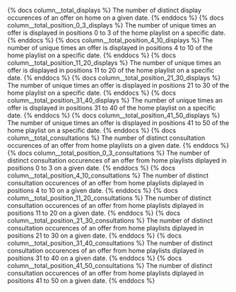 {% docs column__total_displays %} The number of distinct display occurences of an offer on home on a given date. {% enddocs %}
{% docs column__total_position_0_3_displays %} The number of unique times an offer is displayed in positions 0 to 3 of the home playlist on a specific date. {% enddocs %}
{% docs column__total_position_4_10_displays %} The number of unique times an offer is displayed in positions 4 to 10 of the home playlist on a specific date. {% enddocs %}
{% docs column__total_position_11_20_displays %} The number of unique times an offer is displayed in positions 11 to 20 of the home playlist on a specific date. {% enddocs %}
{% docs column__total_position_21_30_displays %} The number of unique times an offer is displayed in positions 21 to 30 of the home playlist on a specific date. {% enddocs %}
{% docs column__total_position_31_40_displays %} The number of unique times an offer is displayed in positions 31 to 40 of the home playlist on a specific date. {% enddocs %}
{% docs column__total_position_41_50_displays %} The number of unique times an offer is displayed in positions 41 to 50 of the home playlist on a specific date. {% enddocs %}
{% docs column__total_consultations %} The number of distinct consultation occurences of an offer from home playlists on a given date. {% enddocs %}
{% docs column__total_position_0_3_consultations %} The number of distinct consultation occurences of an offer from home playlists diplayed in positions 0 to 3 on a given date. {% enddocs %}
{% docs column__total_position_4_10_consultations %} The number of distinct consultation occurences of an offer from home playlists diplayed in positions 4 to 10 on a given date. {% enddocs %}
{% docs column__total_position_11_20_consultations %} The number of distinct consultation occurences of an offer from home playlists diplayed in positions 11 to 20 on a given date. {% enddocs %}
{% docs column__total_position_21_30_consultations %} The number of distinct consultation occurences of an offer from home playlists diplayed in positions 21 to 30 on a given date. {% enddocs %}
{% docs column__total_position_31_40_consultations %} The number of distinct consultation occurences of an offer from home playlists diplayed in positions 31 to 40 on a given date. {% enddocs %}
{% docs column__total_position_41_50_consultations %} The number of distinct consultation occurences of an offer from home playlists diplayed in positions 41 to 50 on a given date. {% enddocs %}
